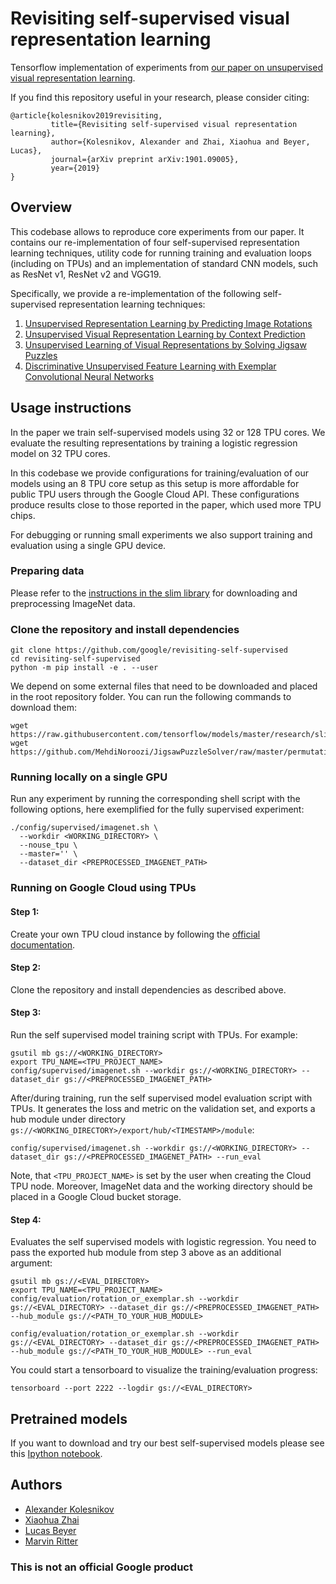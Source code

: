 # Revisiting self-supervised visual representation learning

Tensorflow implementation of experiments from
[our paper on unsupervised visual representation learning](http://arxiv.org/abs/1901.09005).

If you find this repository useful in your research, please consider citing:

```
@article{kolesnikov2019revisiting,
         title={Revisiting self-supervised visual representation learning},
         author={Kolesnikov, Alexander and Zhai, Xiaohua and Beyer, Lucas},
         journal={arXiv preprint arXiv:1901.09005},
         year={2019}
}
```

## Overview

This codebase allows to reproduce core experiments from our paper. It contains
our re-implementation of four self-supervised representation learning
techniques, utility code for running training and evaluation loops (including on
TPUs) and an implementation of standard CNN models, such as ResNet v1, ResNet v2
and VGG19.

Specifically, we provide a re-implementation of the following self-supervised
representation learning techniques:

1.  [Unsupervised Representation Learning by Predicting Image Rotations](https://arxiv.org/abs/1803.07728)
2.  [Unsupervised Visual Representation Learning by Context Prediction](https://arxiv.org/abs/1505.05192)
3.  [Unsupervised Learning of Visual Representations by Solving Jigsaw Puzzles](https://arxiv.org/abs/1603.09246)
4.  [Discriminative Unsupervised Feature Learning with Exemplar Convolutional
    Neural Networks](https://arxiv.org/abs/1406.6909)

## Usage instructions

In the paper we train self-supervised models using 32 or 128 TPU cores. We
evaluate the resulting representations by training a logistic regression model
on 32 TPU cores.

In this codebase we provide configurations for training/evaluation of our models
using an 8 TPU core setup as this setup is more affordable for public TPU users
through the Google Cloud API. These configurations produce results close to those
reported in the paper, which used more TPU chips.

For debugging or running small experiments we also support training and
evaluation using a single GPU device.

### Preparing data

Please refer to the
[instructions in the slim library](https://github.com/tensorflow/models/blob/master/research/inception/README.md#getting-started)
for downloading and preprocessing ImageNet data.

### Clone the repository and install dependencies

```
git clone https://github.com/google/revisiting-self-supervised
cd revisiting-self-supervised
python -m pip install -e . --user
```

We depend on some external files that need to be downloaded and placed in the
root repository folder. You can run the following commands to download them:

```
wget https://raw.githubusercontent.com/tensorflow/models/master/research/slim/preprocessing/inception_preprocessing.py
wget https://github.com/MehdiNoroozi/JigsawPuzzleSolver/raw/master/permutations_100_max.bin
```

### Running locally on a single GPU

Run any experiment by running the corresponding shell script with the following
options, here exemplified for the fully supervised experiment:

```
./config/supervised/imagenet.sh \
  --workdir <WORKING_DIRECTORY> \
  --nouse_tpu \
  --master='' \
  --dataset_dir <PREPROCESSED_IMAGENET_PATH>
```

### Running on Google Cloud using TPUs

#### Step 1:

Create your own TPU cloud instance by following the
[official documentation](https://cloud.google.com/tpu/).

#### Step 2:

Clone the repository and install dependencies as described above.

#### Step 3:

Run the self supervised model training script with TPUs. For example:

```
gsutil mb gs://<WORKING_DIRECTORY>
export TPU_NAME=<TPU_PROJECT_NAME>
config/supervised/imagenet.sh --workdir gs://<WORKING_DIRECTORY> --dataset_dir gs://<PREPROCESSED_IMAGENET_PATH>
```

After/during training, run the self supervised model evaluation script with
TPUs. It generates the loss and metric on the validation set, and exports a hub
module under directory `gs://<WORKING_DIRECTORY>/export/hub/<TIMESTAMP>/module`:

```
config/supervised/imagenet.sh --workdir gs://<WORKING_DIRECTORY> --dataset_dir gs://<PREPROCESSED_IMAGENET_PATH> --run_eval
```

Note, that `<TPU_PROJECT_NAME>` is set by the user when creating the Cloud TPU
node. Moreover, ImageNet data and the working directory should be placed in a
Google Cloud bucket storage.

#### Step 4:

Evaluates the self supervised models with logistic regression. You need to pass
the exported hub module from step 3 above as an additional argument:

```
gsutil mb gs://<EVAL_DIRECTORY>
export TPU_NAME=<TPU_PROJECT_NAME>
config/evaluation/rotation_or_exemplar.sh --workdir gs://<EVAL_DIRECTORY> --dataset_dir gs://<PREPROCESSED_IMAGENET_PATH> --hub_module gs://<PATH_TO_YOUR_HUB_MODULE>

config/evaluation/rotation_or_exemplar.sh --workdir gs://<EVAL_DIRECTORY> --dataset_dir gs://<PREPROCESSED_IMAGENET_PATH> --hub_module gs://<PATH_TO_YOUR_HUB_MODULE> --run_eval
```

You could start a tensorboard to visualize the training/evaluation progress:

```
tensorboard --port 2222 --logdir gs://<EVAL_DIRECTORY>
```

## Pretrained models

If you want to download and try our best self-supervised models please see this [Ipython
notebook](https://colab.research.google.com/drive/1HdApkScZpulQrACrPKZiKYHhy7MeR3iN).


## Authors

- [Alexander Kolesnikov](https://github.com/kolesman)
- [Xiaohua Zhai](https://sites.google.com/site/xzhai89/)
- [Lucas Beyer](http://lucasb.eyer.be/)
- [Marvin Ritter](https://github.com/Marvin182)

### This is not an official Google product
